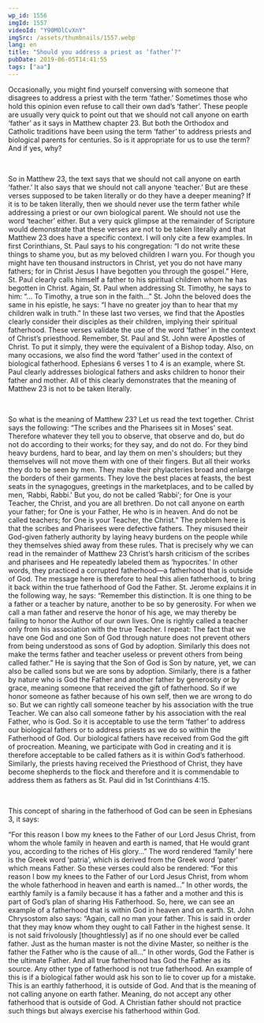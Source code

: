 ```yaml
---
wp_id: 1556
imgId: 1557
videoId: "Y90MOlCvXnY"
imgSrc: /assets/thumbnails/1557.webp
lang: en
title: "Should you address a priest as ‘father’?"
pubDate: 2019-06-05T14:41:55
tags: ["aa"]
---
```


<p>Occasionally, you might find yourself conversing with someone that disagrees to address a priest with the term ‘father.’ Sometimes those who hold this opinion even refuse to call their own dad’s ‘father’. These people are usually very quick to point out that we should not call anyone on earth ‘father’ as it says in Matthew chapter 23. But both the Orthodox and Catholic traditions have been using the term ‘father’ to address priests and biological parents for centuries. So is it appropriate for us to use the term? And if yes, why?</p>
<p>&nbsp;</p>
<p>So in Matthew 23, the text says that we should not call anyone on earth ‘father.’ It also says that we should not call anyone ‘teacher.’ But are these verses supposed to be taken literally or do they have a deeper meaning? If it is to be taken literally, then we should never use the term father while addressing a priest or our own biological parent. We should not use the word ‘teacher’ either. But a very quick glimpse at the remainder of Scripture would demonstrate that these verses are not to be taken literally and that Matthew 23 does have a specific context. I will only cite a few examples. In first Corinthians, St. Paul says to his congregation: “I do not write these things to shame you, but as my beloved children I warn you. For though you might have ten thousand instructors in Christ, yet you do not have many fathers; for in Christ Jesus I have begotten you through the gospel.” Here, St. Paul clearly calls himself a father to his spiritual children whom he has begotten in Christ. Again, St. Paul when addressing St. Timothy, he says to him: “… To Timothy, a true son in the faith&#8230;” St. John the beloved does the same in his epistle, he says: “I have no greater joy than to hear that my children walk in truth.” In these last two verses, we find that the Apostles clearly consider their disciples as their children, implying their spiritual fatherhood. These verses validate the use of the word ‘father’ in the context of Christ’s priesthood. Remember, St. Paul and St. John were Apostles of Christ. To put it simply, they were the equivalent of a Bishop today. Also, on many occasions, we also find the word ‘father’ used in the context of biological fatherhood. Ephesians 6 verses 1 to 4 is an example, where St. Paul clearly addresses biological fathers and asks children to honor their father and mother. All of this clearly demonstrates that the meaning of Matthew 23 is not to be taken literally.</p>
<p>&nbsp;</p>
<p>So what is the meaning of Matthew 23? Let us read the text together. Christ says the following: “The scribes and the Pharisees sit in Moses' seat. Therefore whatever they tell you to observe, that observe and do, but do not do according to their works; for they say, and do not do. For they bind heavy burdens, hard to bear, and lay them on men's shoulders; but they themselves will not move them with one of their fingers. But all their works they do to be seen by men. They make their phylacteries broad and enlarge the borders of their garments. They love the best places at feasts, the best seats in the synagogues, greetings in the marketplaces, and to be called by men, &#8216;Rabbi, Rabbi.' But you, do not be called &#8216;Rabbi'; for One is your Teacher, the Christ, and you are all brethren. Do not call anyone on earth your father; for One is your Father, He who is in heaven. And do not be called teachers; for One is your Teacher, the Christ.” The problem here is that the scribes and Pharisees were defective fathers. They misused their God-given fatherly authority by laying heavy burdens on the people while they themselves shied away from these rules. That is precisely why we can read in the remainder of Matthew 23 Christ’s harsh criticism of the scribes and pharisees and He repeatedly labeled them as ‘hypocrites.’ In other words, they practiced a corrupted fatherhood—a fatherhood that is outside of God. The message here is therefore to heal this alien fatherhood, to bring it back within the true fatherhood of God the Father. St. Jerome explains it in the following way, he says: “Remember this distinction. It is one thing to be a father or a teacher by nature, another to be so by generosity. For when we call a man father and reserve the honor of his age, we may thereby be failing to honor the Author of our own lives. One is rightly called a teacher only from his association with the true Teacher. I repeat: The fact that we have one God and one Son of God through nature does not prevent others from being understood as sons of God by adoption. Similarly this does not make the terms father and teacher useless or prevent others from being called father.” He is saying that the Son of God is Son by nature, yet, we can also be called sons but we are sons by adoption. Similarly, there is a father by nature who is God the Father and another father by generosity or by grace, meaning someone that received the gift of fatherhood. So if we honor someone as father because of his own self, then we are wrong to do so. But we can rightly call someone teacher by his association with the true Teacher. We can also call someone father by his association with the real Father, who is God. So it is acceptable to use the term ‘father’ to address our biological fathers or to address priests as we do so within the Fatherhood of God. Our biological fathers have received from God the gift of procreation. Meaning, we participate with God in creating and it is therefore acceptable to be called fathers as it is within God’s fatherhood. Similarly, the priests having received the Priesthood of Christ, they have become shepherds to the flock and therefore and it is commendable to address them as fathers as St. Paul did in 1st Corinthians 4:15.</p>
<p>&nbsp;</p>
<p>This concept of sharing in the fatherhood of God can be seen in Ephesians 3, it says:</p>
<p>“For this reason I bow my knees to the Father of our Lord Jesus Christ, from whom the whole family in heaven and earth is named, that He would grant you, according to the riches of His glory&#8230;” The word rendered ‘family’ here is the Greek word ‘patria’, which is derived from the Greek word ‘pater’ which means Father. So these verses could also be rendered: “For this reason I bow my knees to the Father of our Lord Jesus Christ, from whom the whole fatherhood in heaven and earth is named…” In other words, the earthly family is a family because it has a father and a mother and this is part of God’s plan of sharing His Fatherhood. So, here, we can see an example of a fatherhood that is within God in heaven and on earth. St. John Chrysostom also says: “Again, call no man your father. This is said in order that they may know whom they ought to call Father in the highest sense. It is not said frivolously [thoughtlessly] as if no one should ever be called father. Just as the human master is not the divine Master, so neither is the father the Father who is the cause of all&#8230;” In other words, God the Father is the ultimate Father. And all true fatherhood has God the Father as its source. Any other type of fatherhood is not true fatherhood. An example of this is if a biological father would ask his son to lie to cover up for a mistake. This is an earthly fatherhood, it is outside of God. And that is the meaning of not calling anyone on earth father. Meaning, do not accept any other fatherhood that is outside of God. A Christian father should not practice such things but always exercise his fatherhood within God.</p>
